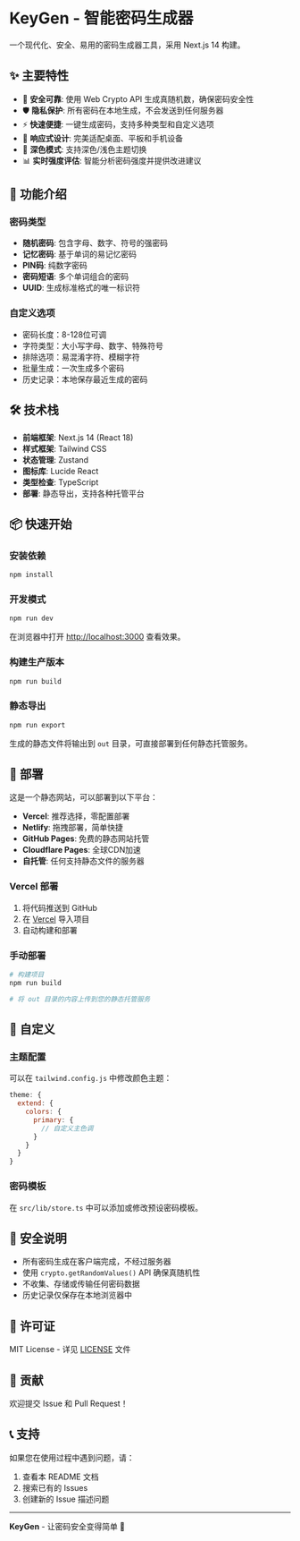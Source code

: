 # KeyGen - 智能密码生成器

一个现代化、安全、易用的密码生成器工具，采用 Next.js 14 构建。

## ✨ 主要特性

- 🔐 **安全可靠**: 使用 Web Crypto API 生成真随机数，确保密码安全性
- 🛡️ **隐私保护**: 所有密码在本地生成，不会发送到任何服务器
- ⚡ **快速便捷**: 一键生成密码，支持多种类型和自定义选项
- 📱 **响应式设计**: 完美适配桌面、平板和手机设备
- 🌙 **深色模式**: 支持深色/浅色主题切换
- 📊 **实时强度评估**: 智能分析密码强度并提供改进建议

## 🚀 功能介绍

### 密码类型
- **随机密码**: 包含字母、数字、符号的强密码
- **记忆密码**: 基于单词的易记忆密码
- **PIN码**: 纯数字密码
- **密码短语**: 多个单词组合的密码
- **UUID**: 生成标准格式的唯一标识符

### 自定义选项
- 密码长度：8-128位可调
- 字符类型：大小写字母、数字、特殊符号
- 排除选项：易混淆字符、模糊字符
- 批量生成：一次生成多个密码
- 历史记录：本地保存最近生成的密码

## 🛠️ 技术栈

- **前端框架**: Next.js 14 (React 18)
- **样式框架**: Tailwind CSS
- **状态管理**: Zustand
- **图标库**: Lucide React
- **类型检查**: TypeScript
- **部署**: 静态导出，支持各种托管平台

## 📦 快速开始

### 安装依赖

```bash
npm install
```

### 开发模式

```bash
npm run dev
```

在浏览器中打开 [http://localhost:3000](http://localhost:3000) 查看效果。

### 构建生产版本

```bash
npm run build
```

### 静态导出

```bash
npm run export
```

生成的静态文件将输出到 `out` 目录，可直接部署到任何静态托管服务。

## 🔧 部署

这是一个静态网站，可以部署到以下平台：

- **Vercel**: 推荐选择，零配置部署
- **Netlify**: 拖拽部署，简单快捷
- **GitHub Pages**: 免费的静态网站托管
- **Cloudflare Pages**: 全球CDN加速
- **自托管**: 任何支持静态文件的服务器

### Vercel 部署

1. 将代码推送到 GitHub
2. 在 [Vercel](https://vercel.com) 导入项目
3. 自动构建和部署

### 手动部署

```bash
# 构建项目
npm run build

# 将 out 目录的内容上传到您的静态托管服务
```

## 🎨 自定义

### 主题配置

可以在 `tailwind.config.js` 中修改颜色主题：

```javascript
theme: {
  extend: {
    colors: {
      primary: {
        // 自定义主色调
      }
    }
  }
}
```

### 密码模板

在 `src/lib/store.ts` 中可以添加或修改预设密码模板。

## 🔐 安全说明

- 所有密码生成在客户端完成，不经过服务器
- 使用 `crypto.getRandomValues()` API 确保真随机性
- 不收集、存储或传输任何密码数据
- 历史记录仅保存在本地浏览器中

## 📄 许可证

MIT License - 详见 [LICENSE](LICENSE) 文件

## 🤝 贡献

欢迎提交 Issue 和 Pull Request！

## 📞 支持

如果您在使用过程中遇到问题，请：

1. 查看本 README 文档
2. 搜索已有的 Issues
3. 创建新的 Issue 描述问题

---

**KeyGen** - 让密码安全变得简单 🔐